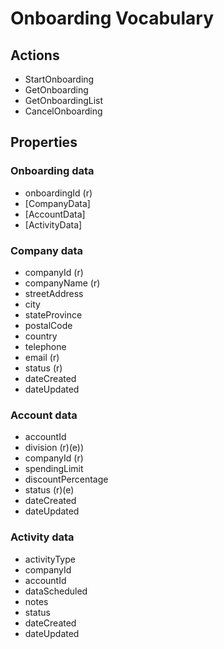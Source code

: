 # Onboarding Vocabulary

## Actions

* StartOnboarding
* GetOnboarding
* GetOnboardingList
* CancelOnboarding

## Properties

### Onboarding data

* onboardingId (r)
* [CompanyData]
* [AccountData]
* [ActivityData]


### Company data

* companyId (r)
* companyName (r)
* streetAddress
* city
* stateProvince
* postalCode
* country
* telephone
* email (r)
* status (r)
* dateCreated
* dateUpdated

### Account data

* accountId
* division (r)(e))
* companyId (r)
* spendingLimit
* discountPercentage
* status (r)(e)
* dateCreated
* dateUpdated

### Activity data

* activityType
* companyId
* accountId
* dataScheduled
* notes
* status
* dateCreated
* dateUpdated
